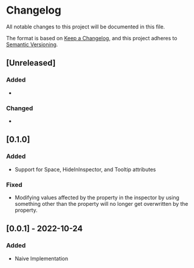 # Changelog
All notable changes to this project will be documented in this file.

The format is based on [Keep a Changelog](https://keepachangelog.com/en/1.0.0/),
and this project adheres to [Semantic Versioning](https://semver.org/spec/v2.0.0.html).

## [Unreleased]
### Added
 - 
### Changed
 - 

## [0.1.0]
### Added
- Support for Space, HideInInspector, and Tooltip attributes
### Fixed
 - Modifying values affected by the property in the inspector by using something other than the property will no longer get overwritten by the property.

## [0.0.1] - 2022-10-24
### Added
- Naive Implementation